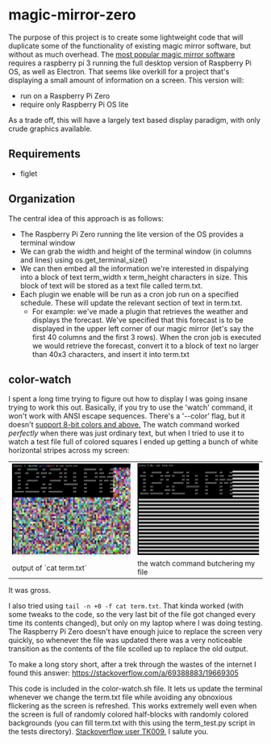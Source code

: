 # magic-mirror-zero
The purpose of this project is to create some lightweight code that will duplicate some of the functionality of existing magic mirror software, but without as much overhead.
The [most popular magic mirror software](https://github.com/MichMich/MagicMirror) requires a raspberry pi 3 running the full desktop version of Raspberry Pi OS, as well as Electron. That seems like overkill for a project that's displaying a small amount of information on a screen.
This version will:
- run on a Raspberry Pi Zero
- require only Raspberry Pi OS lite

As a trade off, this will have a largely text based display paradigm, with only crude graphics available.
## Requirements
- figlet


## Organization
The central idea of this approach is as follows:
- The Raspberry Pi Zero running the lite version of the OS provides a terminal window
- We can grab the width and height of the terminal window (in columns and lines) using os.get_terminal_size()
- We can then embed all the information we're interested in dispalying into a block of text term_width x term_height characters in size. This block of text will be stored as a text file called term.txt.
- Each plugin we enable will be run as a cron job run on a specified schedule. These will update the relevant section of text in term.txt.
    - For example: we've made a plugin that retrieves the weather and displays the forecast. We've specified that this forecast is to be displayed in the upper left corner of our magic mirror (let's say the first 40 columns and the first 3 rows). When the cron job is executed we would retrieve the forecast, convert it to a block of text no larger than 40x3 characters, and insert it into term.txt

## color-watch
I spent a long time trying to figure out how to display 
I was going insane trying to work this out. Basically, if you try to use the 'watch' command, it won't work with ANSI escape sequences.
There's a '--color' flag, but it doesn't [support 8-bit colors and above.](https://gitlab.com/procps-ng/procps/-/issues/44) The watch command worked _perfectly_ when there was just ordinary text, but when I tried to use it to watch a test file full of colored squares I ended up getting a bunch of white horizontal stripes across my screen:
<table><tr>
<td> <img src="images/cat-term.png" alt="output of cat command" style="width: 350px;"/> </td>
<td> <img src="images/watch-not-working.png" alt="the watch command butchering my file" style="width: 350px;"/> </td>
</tr>
<tr>
<td>output of `cat term.txt`</td>
<td>the watch command butchering my file</td>
</tr></table>
It was gross.

I also tried using `tail -n +0 -f cat term.txt`. That kinda worked (with some tweaks to the code, so the very last bit of the 
file got changed every time its contents changed), but only on my laptop where I was doing testing. The Raspberry Pi Zero doesn't have enough juice to replace the screen very quickly, so whenever the file was updated there was a very noticeable transition as the contents of the file scolled up to replace the old output. 

To make a long story short, after a trek through the wastes of the internet I found this answer: https://stackoverflow.com/a/69388883/19669305

This code is included in the color-watch.sh file. It lets us update the terminal whenever we change the term.txt file while avoiding any obnoxious flickering as the screen is refreshed. This works extremely well even when the screen is full of randomly colored half-blocks with randomly colored backgrounds (you can fill term.txt with this using the term_test.py script in the tests directory). [Stackoverflow user TK009,](https://stackoverflow.com/users/3276936/tk009) I salute you. 


